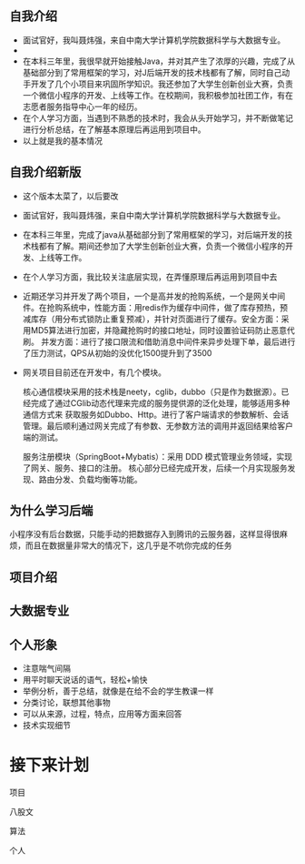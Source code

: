 ## 自我介绍

- 面试官好，我叫聂炜强，来自中南大学计算机学院数据科学与大数据专业。
- 
- 在本科三年里，我很早就开始接触Java，并对其产生了浓厚的兴趣，完成了从基础部分到了常用框架的学习，对J后端开发的技术栈都有了解，同时自己动手开发了几个小项目来巩固所学知识。我还参加了大学生创新创业大赛，负责一个微信小程序的开发、上线等工作。在校期间，我积极参加社团工作，有在志愿者服务指导中心一年的经历。
- 在个人学习方面，当遇到不熟悉的技术时，我会从头开始学习，并不断做笔记进行分析总结，在了解基本原理后再运用到项目中。
- 以上就是我的基本情况

## 自我介绍新版

- 这个版本太菜了，以后要改

- 面试官好，我叫聂炜强，来自中南大学计算机学院数据科学与大数据专业。

- 在本科三年里，完成了java从基础部分到了常用框架的学习，对后端开发的技术栈都有了解。期间还参加了大学生创新创业大赛，负责一个微信小程序的开发、上线等工作。

- 在个人学习方面，我比较关注底层实现，在弄懂原理后再运用到项目中去

- 近期还学习并开发了两个项目，一个是高并发的抢购系统，一个是网关中间件。在抢购系统中，性能方面：用redis作为缓存中间件，做了库存预热，预减库存（用分布式锁防止重复预减），并针对页面进行了缓存。安全方面：采用MD5算法进行加密，并隐藏抢购时的接口地址，同时设置验证码防止恶意代刷。 并发方面：进行了接口限流和借助消息中间件来异步处理下单，最后进行了压力测试，QPS从初始的没优化1500提升到了3500

- 网关项目目前还在开发中，有几个模块。

  核心通信模块采用的技术栈是neety，cglib，dubbo（只是作为数据源）。已经完成了通过CGlib动态代理来完成的服务提供源的泛化处理，能够适用多种通信方式来 获取服务如Dubbo、Http。进行了客户端请求的参数解析、会话管理。最后顺利通过网关完成了有参数、无参数方法的调用并返回结果给客户端的测试。

  服务注册模块（SpringBoot+Mybatis）：采用 DDD 模式管理业务领域，实现了网关、服务、接口的注册。  核心部分已经完成开发，后续一个月实现服务发现、路由分发、负载均衡等功能。

## 为什么学习后端

小程序没有后台数据，只能手动的把数据存入到腾讯的云服务器，这样显得很麻烦，而且在数据量非常大的情况下，这几乎是不吭你完成的任务

## 项目介绍



## 大数据专业



## 个人形象

- 注意喘气间隔
- 用平时聊天说话的语气，轻松+愉快
- 举例分析，善于总结，就像是在给不会的学生教课一样
- 分类讨论，联想其他事物
- 可以从来源，过程，特点，应用等方面来回答
- 技术实现细节





# 接下来计划

项目

八股文

算法

个人



